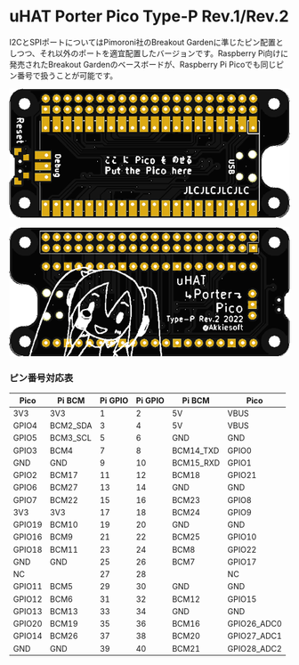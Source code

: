 # uHAT Porter Pico Type-P Rev.1/Rev.2

I2CとSPIポートについてはPimoroni社のBreakout Gardenに準じたピン配置としつつ、それ以外のポートを適宜配置したバージョンです。Raspberry Pi向けに発売されたBreakout Gardenのベースボードが、Raspberry Pi Picoでも同じピン番号で扱うことが可能です。

![front side of board](../../image/type-p-rev2-1.png)

![back side of board](../../image/type-p-rev2-2.png)

### ピン番号対応表

| Pico   | Pi BCM   | Pi GPIO | Pi GPIO | Pi BCM    | Pico        |
| ------ | -------- | ------- | ------- | --------- | ----------- |
| 3V3    | 3V3      | 1       | 2       | 5V        | VBUS        |
| GPIO4  | BCM2_SDA | 3       | 4       | 5V        | VBUS        |
| GPIO5  | BCM3_SCL | 5       | 6       | GND       | GND         |
| GPIO3  | BCM4     | 7       | 8       | BCM14_TXD | GPIO0       |
| GND    | GND      | 9       | 10      | BCM15_RXD | GPIO1       |
| GPIO2  | BCM17    | 11      | 12      | BCM18     | GPIO21      |
| GPIO6  | BCM27    | 13      | 14      | GND       | GND         |
| GPIO7  | BCM22    | 15      | 16      | BCM23     | GPIO8       |
| 3V3    | 3V3      | 17      | 18      | BCM24     | GPIO9       |
| GPIO19 | BCM10    | 19      | 20      | GND       | GND         |
| GPIO16 | BCM9     | 21      | 22      | BCM25     | GPIO10      |
| GPIO18 | BCM11    | 23      | 24      | BCM8      | GPIO22      |
| GND    | GND      | 25      | 26      | BCM7      | GPIO17      |
| NC     |          | 27      | 28      |           | NC          |
| GPIO11 | BCM5     | 29      | 30      | GND       | GND         |
| GPIO12 | BCM6     | 31      | 32      | BCM12     | GPIO15      |
| GPIO13 | BCM13    | 33      | 34      | GND       | GND         |
| GPIO20 | BCM19    | 35      | 36      | BCM16     | GPIO26_ADC0 |
| GPIO14 | BCM26    | 37      | 38      | BCM20     | GPIO27_ADC1 |
| GND    | GND      | 39      | 40      | BCM21     | GPIO28_ADC2 |